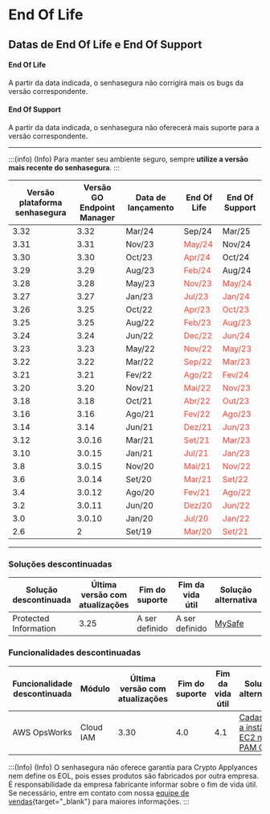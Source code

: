 # End Of Life

## Datas de End Of Life e End Of Support

#### End Of Life

A partir da data indicada, o senhasegura não corrigirá mais os bugs da versão correspondente. 

#### End Of Support

A partir da data indicada, o senhasegura não oferecerá mais suporte para a versão correspondente. 

* * *

:::(info) (Info)
Para manter seu ambiente seguro, sempre **utilize a versão mais recente do senhasegura**.
:::

| Versão  <br>plataforma senhasegura | Versão  <br>GO Endpoint Manager | Data de lançamento | End Of Life | End Of Support |
| --- | --- | --- | --- | --- |
| 3.32 | 3.32 | Mar/24 | Sep/24 | Mar/25 |
| 3.31 | 3.31 | Nov/23 | <span style="color: rgb(244, 67, 54)">May/24</span>| Nov/24 |
| 3.30 | 3.30 | Oct/23 | <span style="color: rgb(244, 67, 54)">Apr/24</span>| Oct/24 |
| 3.29 | 3.29 | Aug/23 | <span style="color: rgb(244, 67, 54)">Feb/24</span> | Aug/24 |
| 3.28 | 3.28 | May/23 | <span style="color: rgb(244, 67, 54)">Nov/23</span>  | <span style="color: rgb(244, 67, 54)">May/24</span>|
| 3.27 | 3.27 | Jan/23 | <span style="color: rgb(244, 67, 54)">Jul/23</span> | <span style="color: rgb(244, 67, 54)">Jan/24</span>|
| 3.26 | 3.25 | Oct/22 | <span style="color: rgb(244, 67, 54)">Apr/23</span> | <span style="color: rgb(244, 67, 54)">Oct/23</span> |
| 3.25 | 3.25 | Aug/22 | <span style="color: rgb(244, 67, 54)">Feb/23</span> | <span style="color: rgb(244, 67, 54)">Aug/23</span> |
| 3.24 | 3.24 | Jun/22 | <span style="color: rgb(244, 67, 54)">Dec/22</span> | <span style="color: rgb(244, 67, 54)">Jun/24</span>
| 3.23 | 3.23 | May/22 | <span style="color: rgb(244, 67, 54)">Nov/22</span> | <span style="color: rgb(244, 67, 54)">May/23</span>|
| 3.22 | 3.22 | Mar/22 | <span style="color: rgb(244, 67, 54)">Sep/22</span> | <span style="color: rgb(244, 67, 54)">Mar/23</span>|
| 3.21 | 3.21 | Fev/22 | <span style="color: rgb(244, 67, 54)">Ago/22</span> | <span style="color: rgb(244, 67, 54)">Fev/24</span> |
| 3.20 | 3.20 | Nov/21 | <span style="color: rgb(244, 67, 54)">Mai/22</span> | <span style="color: rgb(244, 67, 54)">Nov/23</span> |
| 3.18 | 3.18 | Oct/21 | <span style="color: rgb(244, 67, 54)">Abr/22</span> | <span style="color: rgb(244, 67, 54)">Out/23</span> |
| 3.16 | 3.16 | Ago/21 | <span style="color: rgb(244, 67, 54)">Fev/22</span> | <span style="color: rgb(244, 67, 54)">Ago/23</span> |
| 3.14 | 3.14 | Jun/21 | <span style="color: rgb(244, 67, 54)">Dez/21</span> | <span style="color: rgb(244, 67, 54)">Jun/23</span> |
| 3.12 | 3.0.16 | Mar/21 | <span style="color: rgb(244, 67, 54)">Set/21</span> | <span style="color: rgb(244, 67, 54)">Mar/23</span> |
| 3.10 | 3.0.15 | Jan/21 | <span style="color: rgb(244, 67, 54)">Jul/21</span> | <span style="color: rgb(244, 67, 54)">Jan/23</span> |
| 3.8 | 3.0.15 | Nov/20 | <span style="color: rgb(244, 67, 54)">Mai/21</span> | <span style="color: rgb(244, 67, 54)">Nov/22</span> |
| 3.6 | 3.0.14 | Set/20 | <span style="color: rgb(244, 67, 54)">Mar/21</span> | <span style="color: rgb(244, 67, 54)">Set/22</span> |
| 3.4 | 3.0.12 | Ago/20 | <span style="color: rgb(244, 67, 54)">Fev/21</span> | <span style="color: rgb(244, 67, 54)">Ago/22</span> |
| 3.2 | 3.0.11 | Jun/20 | <span style="color: rgb(244, 67, 54)">Dez/20</span> | <span style="color: rgb(244, 67, 54)">Jun/22</span> |
| 3.0 | 3.0.10 | Jan/20 | <span style="color: rgb(244, 67, 54)">Jul/20</span> | <span style="color: rgb(244, 67, 54)">Jan/22</span> |
| 2.6 | 2 | Set/19 | <span style="color: rgb(244, 67, 54)">Mar/20</span> | <span style="color: rgb(244, 67, 54)">Set/21</span> |

* * *

### Soluções descontinuadas

| Solução descontinuada | Última versão com atualizações | Fim do suporte | Fim da vida útil | Solução alternativa | Detalhes |
| --- | --- | --- | --- | --- | --- |
| Protected Information | 3.25 | A ser definido | A ser definido | [MySafe](/v3-32/docs/pt/mysafe) | [Module deprecation](/v3-27/docs/protected-information-deprecation) |

### Funcionalidades descontinuadas
| Funcionalidade descontinuada | Módulo | Última versão com atualizações | Fim do suporte | Fim da vida útil | Solução alternativa | Detalhes |
| --- | --- | --- | --- | --- | --- | --- |
| AWS OpsWorks | Cloud IAM | 3.30 | 4.0 | 4.1 | [Cadastrar a instância EC2 no PAM Core](https://docs.senhasegura.io/v3-32/docs/pt/pam-devices-management) | [AWS OpsWorks descontinuado](/v3-32/docs/pt/cloud-iam-aws-opsworks-deprecation)

:::(Info) (Info)
O senhasegura não oferece garantia para Crypto Applyances nem define os EOL, pois esses produtos são fabricados por outra empresa. É responsabilidade da empresa fabricante informar sobre o fim de vida útil. Se necessário, entre em contato com nossa [equipe de vendas](https://senhasegura.com/pt-br/fale-com-vendas?utm_source=helpcenter&utm_medium=referral&utm_campaign=helpcenter_internal_page){target="_blank"} para maiores informações.
:::